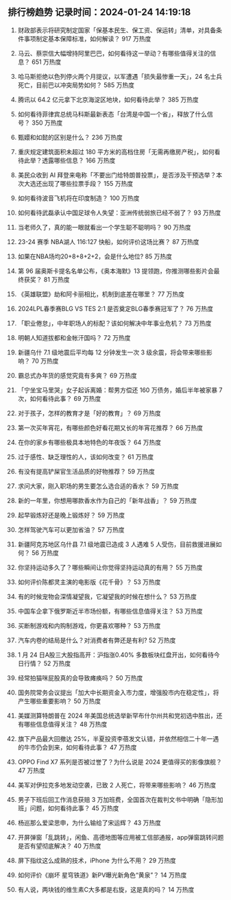 
## 排行榜趋势 记录时间：2024-01-24 14:19:18
  
  1. 财政部表示将研究制定国家「保基本民生、保工资、保运转」清单，对具备条件事项制定基本保障标准，如何解读？ 917 万热度
    
  2. 马云、蔡崇信大幅增持阿里巴巴，如何看待这一举动？有哪些值得关注的信息？ 651 万热度
    
  3. 哈马斯拒绝以色列停火两个月提议，以军遭遇「损失最惨重一天」，24 名士兵死亡，目前巴以冲突局势如何？ 585 万热度
    
  4. 腾讯以 64.2 亿元拿下北京海淀区地块，如何看待此举？ 385 万热度
    
  5. 如何看待菲律宾总统马科斯最新表态「台湾是中国一个省」，释放了什么信号？ 350 万热度
    
  6. 甄嬛和如懿的区别是什么？ 236 万热度
    
  7. 重庆规定建筑面积未超过 180 平方米的高档住房「无需再缴房产税」，如何看待此举？透露哪些信息？ 166 万热度
    
  8. 美民众收到 AI 拜登来电称「不要出门给特朗普投票」，是否涉及干预选举？本次大选还出现了哪些拉票手段？ 155 万热度
    
  9. 如何看待波音飞机将在印度制造？ 100 万热度
    
  10. 如何看待武磊承认中国足球令人失望：亚洲传统弱旅已经不弱了？ 93 万热度
    
  11. 当老师久了，真的能一眼就看出一个学生聪不聪明吗？ 90 万热度
    
  12. 23-24 赛季 NBA湖人 116:127 快船，如何评价这场比赛？ 87 万热度
    
  13. 如果在NBA场均20+8+8+2+2，会是什么地位? 85 万热度
    
  14. 第 96 届奥斯卡提名名单公布，《奥本海默》13 提领跑，你推测哪些影片会最终获奖？ 81 万热度
    
  15. 《英雄联盟》劫和阿卡丽相比，机制到底差在哪里？ 77 万热度
    
  16. 2024LPL春季赛BLG VS TES 2:1 是否奠定BLG春季赛冠军了？ 76 万热度
    
  17. 「职业倦怠」，中年职场人的标配？该如何解决中年事业危机？ 73 万热度
    
  18. 明朝人知道拔都和金帐汗国吗？ 72 万热度
    
  19. 新疆乌什 7.1 级地震后平均每 12 分钟发生一次 3 级余震，将会带来哪些影响？ 70 万热度
    
  20. 霸总式办年货的感觉究竟有多爽？ 69 万热度
    
  21. 「宁坐宝马里哭」女子起诉离婚：帮男方偿还 160 万债务，婚后半年被家暴 7 次，如何看待此事？ 69 万热度
    
  22. 对于孩子，怎样的教育才是「好的教育」？ 69 万热度
    
  23. 第一次买年宵花，有哪些颜色好看花期又长的年宵花推荐？ 66 万热度
    
  24. 在你的家乡有哪些极具本地特色的年夜饭？ 64 万热度
    
  25. 过于感性、缺乏理性的人，该如何改变？ 61 万热度
    
  26. 有没有提高铲屎官生活品质的好物推荐？ 59 万热度
    
  27. 求问大家，刚入职场的男生要怎么选合适的香水？ 59 万热度
    
  28. 新的一年里，你想用哪款香水作为自己的「新年战香」？ 59 万热度
    
  29. 起早锻炼好还是晚上锻炼好？ 59 万热度
    
  30. 怎样驾驶汽车可以更加省油？ 57 万热度
    
  31. 新疆阿克苏地区乌什县 7.1 级地震已造成 3 人遇难 5 人受伤，目前救援进展如何？ 56 万热度
    
  32. 你坚持运动多久了？哪些瞬间让你觉得坚持运动真的有用？ 55 万热度
    
  33. 如何评价陈都灵主演的电影版《花千骨》？ 53 万热度
    
  34. 有的时候宠物会深情凝望我，它凝望我的时候在想什么？ 53 万热度
    
  35. 中国车企拿下俄罗斯近半市场份额，有哪些信息值得关注？ 53 万热度
    
  36. 买断制游戏和内购制游戏，你更喜欢哪种？ 53 万热度
    
  37. 汽车内卷的结局是什么？对消费者有弊还是有利? 52 万热度
    
  38. 1 月 24 日A股三大股指高开：沪指涨0.40% 多数板块红盘开出，如何看待今日行情？ 52 万热度
    
  39. 经常拍猫咪屁股真的会导致瘫痪吗？ 50 万热度
    
  40. 国务院常务会议提出「加大中长期资金入市力度，增强股市内在稳定性」，将产生哪些重要影响？ 50 万热度
    
  41. 美媒测算特朗普在 2024 年美国总统选举新罕布什尔州共和党初选中胜出，还有哪些信息值得关注？ 48 万热度
    
  42. 旗下产品最大回撤达 25%，半夏投资李蓓发文认错，并依然相信二十年一遇的牛市仍会到来，如何看待此事？ 47 万热度
    
  43. OPPO Find X7 系列是否被过誉了？为什么说是 2024 更值得买的影像旗舰？ 47 万热度
    
  44. 美军对伊拉克多地发动空袭，已致 2 人死亡，将带来哪些影响？ 46 万热度
    
  45. 男子下班后回工作消息获赔 3 万加班费，全国首次在裁判文书中明确「隐形加班」问题，如何看待此事？ 45 万热度
    
  46. 杨巡那么爱梁思申，为什么输给了宋运辉？ 43 万热度
    
  47. 开屏弹窗「乱跳转」，闲鱼、高德地图等应用被工信部通报，app弹窗跳转问题是否有望彻底解决？ 40 万热度
    
  48. 屏下指纹这么成熟的技术，iPhone 为什么不用？ 29 万热度
    
  49. 如何评价《崩坏 星穹铁道》新PV曝光新角色“黄泉”？ 14 万热度
    
  50. 有人说，两块钱的维生素C大多都是右旋，这是真的吗？ 14 万热度
    